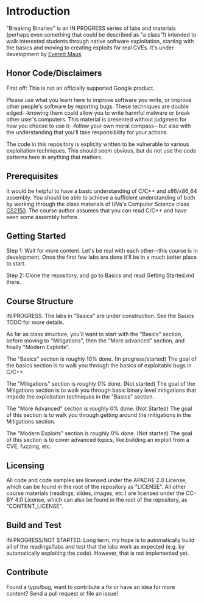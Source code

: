 # Introduction

"Breaking Binaries" is an IN PROGRESS series of labs and materials (perhaps even something that could be described as "a class"!) intended to walk interested students through native software exploitation, starting with the basics and moving to creating exploits for real CVEs.  It's under development by [Everett Maus](https://twitter.com/everettmaus).

## Honor Code/Disclaimers

First off:  This is not an officially supported Google product.

Please use what you learn here to improve software you write, or improve other people's software by reporting bugs.  These techniques are double edged--knowing them could allow you to write harmful malware or break other user's computers.  This material is presented without judgment for how you choose to use it--follow your own moral compass--but also with the understanding that you'll take responsibility for your actions.

The code in this repository is explicity written to be vulnerable to various exploitation techniques.  This should seem obvious, but do not use the code patterns here in anything that matters.

## Prerequisites

It would be helpful to have a basic understanding of C/C++ and x86/x86_64 assembly.  You should be able to achieve a sufficient understanding of both by working through the class materials of UVa's Computer Science class [CS2150](https://github.com/uva-cs/pdr).  The course author assumes that you can read C/C++ and have seen some assembly before.

## Getting Started

Step 1:  Wait for more content.  Let's be real with each other--this course is in development.  Once the first few labs are done it'll be in a much better place to start.

Step 2:  Clone the repository, and go to Basics and read Getting Started.md there.

## Course Structure

IN PROGRESS.  The labs in "Basics" are under construction.  See the Basics TODO for more details.

As far as class structure, you'll want to start with the "Basics" section, before moving to "Mitigations", then the "More advanced" section, and finally "Modern Exploits".

The "Basics" section is roughly 10% done. (In progress/started)  The goal of the basics section is to walk you through the basics of exploitable bugs in C/C++.

The "Mitigations" section is roughly 0% done. (Not started) The goal of the Mitigations section is to walk you through basic binary level mitigations that impede the exploitation techniques in the "Basics" section.

The "More Advanced" section is roughly 0% done. (Not Started) The goal of this section is to walk you through getting around the mitigations in the Mitigations section.

The "Modern Exploits" section is roughly 0% done. (Not started)  The goal of this section is to cover advanced topics, like building an exploit from a CVE, fuzzing, etc.

## Licensing

All code and code samples are licensed under the APACHE 2.0 License, which can be found in the root of the repository as "LICENSE".
All other course materials (readings, slides, images, etc.) are licensed under the CC-BY 4.0 License, which can also be found in the root of the repository, as "CONTENT_LICENSE".

## Build and Test

IN PROGRESS/NOT STARTED.  Long term, my hope is to automatically build all of the readings/labs and test that the labs work as expected (e.g. by automatically exploiting the code).  However, that is not implemented yet.

## Contribute

Found a typo/bug, want to contribute a fix or have an idea for more content?  Send a pull request or file an issue!

